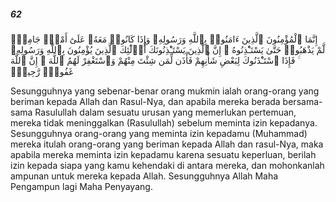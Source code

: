 ##### 62

<span class="ayah">إِنَّمَا ٱلْمُؤْمِنُونَ ٱلَّذِينَ ءَامَنُوا۟ بِٱللَّهِ وَرَسُولِهِۦ وَإِذَا كَانُوا۟ مَعَهُۥ عَلَىٰٓ أَمْرٍۢ جَامِعٍۢ لَّمْ يَذْهَبُوا۟ حَتَّىٰ يَسْتَـْٔذِنُوهُ ۚ إِنَّ ٱلَّذِينَ يَسْتَـْٔذِنُونَكَ أُو۟لَٰٓئِكَ ٱلَّذِينَ يُؤْمِنُونَ بِٱللَّهِ وَرَسُولِهِۦ ۚ فَإِذَا ٱسْتَـْٔذَنُوكَ لِبَعْضِ شَأْنِهِمْ فَأْذَن لِّمَن شِئْتَ مِنْهُمْ وَٱسْتَغْفِرْ لَهُمُ ٱللَّهَ ۚ إِنَّ ٱللَّهَ غَفُورٌۭ رَّحِيمٌۭ</span>

<span class="ayah_translation">Sesungguhnya yang sebenar-benar orang mukmin ialah orang-orang yang beriman kepada Allah dan Rasul-Nya, dan apabila mereka berada bersama-sama Rasulullah dalam sesuatu urusan yang memerlukan pertemuan, mereka tidak meninggalkan (Rasulullah) sebelum meminta izin kepadanya. Sesungguhnya orang-orang yang meminta izin kepadamu (Muhammad) mereka itulah orang-orang yang beriman kepada Allah dan rasul-Nya, maka apabila mereka meminta izin kepadamu karena sesuatu keperluan, berilah izin kepada siapa yang kamu kehendaki di antara mereka, dan mohonkanlah ampunan untuk mereka kepada Allah. Sesungguhnya Allah Maha Pengampun lagi Maha Penyayang.</span>
